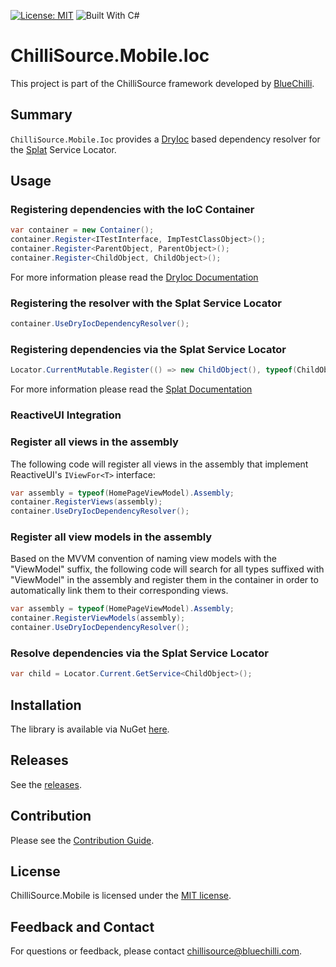 [![License: MIT](https://img.shields.io/badge/License-MIT-blue.svg)](https://opensource.org/licenses/MIT) ![Built With C#](https://img.shields.io/badge/Built_with-C%23-green.svg)

# ChilliSource.Mobile.Ioc #

This project is part of the ChilliSource framework developed by [BlueChilli](https://github.com/BlueChilli).

## Summary ##

```ChilliSource.Mobile.Ioc``` provides a [DryIoc](https://bitbucket.org/dadhi/dryioc) based dependency resolver for the [Splat](https://github.com/paulcbetts/splat)  Service Locator. 

## Usage ##

### Registering dependencies with the IoC Container ###

```csharp
var container = new Container();
container.Register<ITestInterface, ImpTestClassObject>();
container.Register<ParentObject, ParentObject>();
container.Register<ChildObject, ChildObject>();
```
For more information please read the [DryIoc Documentation](https://bitbucket.org/dadhi/dryioc/wiki/Home)

### Registering the resolver with the Splat Service Locator ###

```csharp
container.UseDryIocDependencyResolver();
```

### Registering dependencies via the Splat Service Locator ###

```csharp
Locator.CurrentMutable.Register(() => new ChildObject(), typeof(ChildObject));
```

For more information please read the [Splat Documentation](https://github.com/paulcbetts/splat)

### ReactiveUI Integration ###

### Register all views in the assembly ###

The following code will register all views in the assembly that implement ReactiveUI's ```IViewFor<T>``` interface:

```csharp
var assembly = typeof(HomePageViewModel).Assembly;
container.RegisterViews(assembly);
container.UseDryIocDependencyResolver();
```

### Register all view models in the assembly ###

Based on the MVVM convention of naming view models with the "ViewModel" suffix, the following code will search for all types suffixed with "ViewModel" in the assembly and register them in the container in order to automatically link them to their corresponding views.

```csharp
var assembly = typeof(HomePageViewModel).Assembly;
container.RegisterViewModels(assembly);
container.UseDryIocDependencyResolver();
```

### Resolve dependencies via the Splat Service Locator ###

```csharp
var child = Locator.Current.GetService<ChildObject>();
```

## Installation ##

The library is available via NuGet [here](https://www.nuget.org/packages/ChilliSource.Mobile.Ioc).

## Releases ##

See the [releases](https://github.com/BlueChilli/ChilliSource.Mobile.Ioc/releases).

## Contribution ##

Please see the [Contribution Guide](.github/CONTRIBUTING.md).

## License ##

ChilliSource.Mobile is licensed under the [MIT license](LICENSE).

## Feedback and Contact ##

For questions or feedback, please contact [chillisource@bluechilli.com](mailto:chillisource@bluechilli.com).


